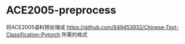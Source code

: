 # ACE2005-preprocess
将ACE2005语料预处理成 https://github.com/649453932/Chinese-Text-Classification-Pytorch 所需的格式
